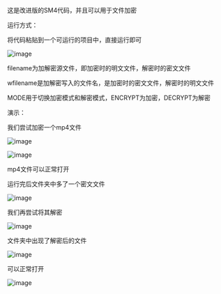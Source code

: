 这是改进版的SM4代码，并且可以用于文件加密

运行方式：

将代码粘贴到一个可运行的项目中，直接运行即可

![image](https://user-images.githubusercontent.com/104297950/181809645-f743294d-9004-4498-9922-0f3ed7bae2b6.png)

filename为加解密源文件，即加密时的明文文件，解密时的密文文件

wfilename是加解密写入的文件名，是加密时的密文文件，解密时的明文文件

MODE用于切换加密模式和解密模式，ENCRYPT为加密，DECRYPT为解密

演示：

我们尝试加密一个mp4文件

![image](https://user-images.githubusercontent.com/104297950/181810438-843d6b50-34cf-4bd8-b3e3-438cfcb9e540.png)

![image](https://user-images.githubusercontent.com/104297950/181810537-cab1af1b-0e0a-4198-81eb-28923b446a5d.png)

mp4文件可以正常打开

运行完后文件夹中多了一个密文文件

![image](https://user-images.githubusercontent.com/104297950/181810700-53e1be19-140d-4338-9c71-4f193642e13a.png)

我们再尝试将其解密

![image](https://user-images.githubusercontent.com/104297950/181810818-d2a6026c-d9e3-45e6-b10f-3ca10ba22072.png)

文件夹中出现了解密后的文件

![image](https://user-images.githubusercontent.com/104297950/181810857-79c55bb0-1d1a-40f0-accb-7fc60440f82a.png)

可以正常打开

![image](https://user-images.githubusercontent.com/104297950/181810939-2bd40077-1dc4-4674-8185-3455f13c5cdb.png)
